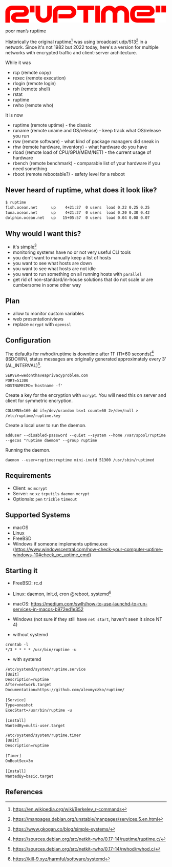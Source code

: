![ruptime](.ruptime.png?raw=true "ruptime")

poor man’s ruptime

Historically the original ruptime[^1] was using broadcast udp/513[^2] in a network.
Since it's not 1982 but 2022 today, here's a version for multiple networks with encrypted traffic and
client-server architecture.

While it was
- rcp (remote copy)
- rexec (remote execution)
- rlogin (remote login)
- rsh (remote shell)
- rstat
- ruptime
- rwho (remote who)

It is now
- ruptime (remote uptime) - the classic
- runame (remote uname and OS/release) - keep track what OS/release you run
- rsw (remote software) - what kind of package managers did sneak in
- rhw (remote hardware, inventory) - what hardware do you have
- rload (remote load of CPU/GPU/MEM/NET) - the current usage of hardware
- rbench (remote benchmark) - comparable list of your hardware if you need something
- rboot (remote rebootable?) - safety level for a reboot

## Never heard of ruptime, what does it look like?
```
$ ruptime
fish.ocean.net      up    4+21:27  0 users  load 0.22 0.25 0.25
tuna.ocean.net      up    4+21:27  0 users  load 0.20 0.30 0.42
dolphin.ocean.net   up   15+05:57  0 users  load 0.04 0.08 0.07
```

## Why would I want this?
- it's simple[^5]
- monitoring systems have no or not very useful CLI tools
- you don't want to manually keep a list of hosts
- you want to see what hosts are down
- you want to see what hosts are not idle
- you want to run something on all running hosts with `parallel`
- get rid of non-standard/in-house solutions that do not scale or are cumbersome in some other way

## Plan

- allow to monitor custom variables
- web presentation/views
- replace `mcrypt` with `openssl`

## Configuration
The defaults for rwhod/ruptime is downtime after 11' (11\*60 seconds)[^3] (ISDOWN), status messages are originally generated approximately every 3' (AL_INTERVAL)[^4].
```
SERVER=wedonthaveaprivacyproblem.com
PORT=51300
HOSTNAMECMD='hostname -f'
```

Create a key for the encryption with `mcrypt`. You will need this on server and client for symmetric encryption.
```
COLUMNS=160 dd if=/dev/urandom bs=1 count=60 2>/dev/null > /etc/ruptime/ruptime.key
```

Create a local user to run the daemon.
```
adduser --disabled-password --quiet --system --home /var/spool/ruptime --gecos "ruptime daemon" --group ruptime
```

Running the daemon.
```
daemon --user=ruptime:ruptime mini-inetd 51300 /usr/sbin/ruptimed
```

## Requirements
- Client: `nc` `mcrypt`
- Server: `nc` `xz` `tcputils` `daemon` `mcrypt`
- Optionals: `pen` `trickle` `timeout`

## Supported Systems
- macOS
- Linux
- FreeBSD
- Windows if someone implements uptime.exe (https://www.windowscentral.com/how-check-your-computer-uptime-windows-10#check_pc_uptime_cmd)

## Starting it
- FreeBSD: rc.d
- Linux: daemon, init.d, cron @reboot, systemd[^6]
- macOS: https://medium.com/swlh/how-to-use-launchd-to-run-services-in-macos-b972ed1e352
- Windows (not sure if they still have `net start`, haven't seen it since NT 4)

- without systemd
```
crontab -l
*/3 * * * * /usr/bin/ruptime -u
```

- with systemd

```
/etc/systemd/system/ruptime.service
[Unit]
Description=ruptime
After=network.target
Documentation=https://github.com/alexmyczko/ruptime/

[Service]
Type=oneshot
ExecStart=/usr/bin/ruptime -u

[Install]
WantedBy=multi-user.target
```

```
/etc/systemd/system/ruptime.timer
[Unit]
Description=ruptime

[Timer]
OnBootSec=3m

[Install]
WantedBy=basic.target
```

## References
[^1]: https://en.wikipedia.org/wiki/Berkeley_r-commands

[^2]: https://manpages.debian.org/unstable/manpages/services.5.en.html

[^3]: https://sources.debian.org/src/netkit-rwho/0.17-14/ruptime/ruptime.c/

[^4]: https://sources.debian.org/src/netkit-rwho/0.17-14/rwhod/rwhod.c/

[^5]: https://www.gkogan.co/blog/simple-systems/

[^6]: https://kill-9.xyz/harmful/software/systemd
